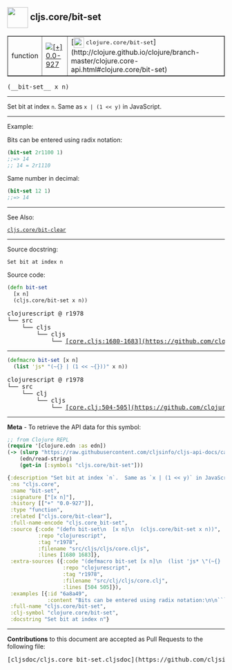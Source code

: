 ## <img width="48px" valign="middle" src="http://i.imgur.com/Hi20huC.png"> cljs.core/bit-set

 <table border="1">
<tr>

<td>function</td>
<td><a href="https://github.com/cljsinfo/cljs-api-docs/tree/0.0-927"><img valign="middle" alt="[+] 0.0-927" src="https://img.shields.io/badge/+-0.0--927-lightgrey.svg"></a> </td>
<td>
[<img height="24px" valign="middle" src="http://i.imgur.com/1GjPKvB.png"> <samp>clojure.core/bit-set</samp>](http://clojure.github.io/clojure/branch-master/clojure.core-api.html#clojure.core/bit-set)
</td>
</tr>
</table>

 <samp>
(__bit-set__ x n)<br>
</samp>

---

Set bit at index `n`.  Same as `x | (1 << y)` in JavaScript.

---

Example:

Bits can be entered using radix notation:

```clj
(bit-set 2r1100 1)
;;=> 14
;; 14 = 2r1110
```

Same number in decimal:

```clj
(bit-set 12 1)
;;=> 14
```

---

See Also:

[`cljs.core/bit-clear`](cljs.core_bit-clear.md)<br>

---

Source docstring:

```
Set bit at index n
```

Source code:

```clj
(defn bit-set
  [x n]
  (cljs.core/bit-set x n))
```

 <pre>
clojurescript @ r1978
└── src
    └── cljs
        └── cljs
            └── <ins>[core.cljs:1680-1683](https://github.com/clojure/clojurescript/blob/r1978/src/cljs/cljs/core.cljs#L1680-L1683)</ins>
</pre>


---

```clj
(defmacro bit-set [x n]
  (list 'js* "(~{} | (1 << ~{}))" x n))
```

 <pre>
clojurescript @ r1978
└── src
    └── clj
        └── cljs
            └── <ins>[core.clj:504-505](https://github.com/clojure/clojurescript/blob/r1978/src/clj/cljs/core.clj#L504-L505)</ins>
</pre>

---

__Meta__ - To retrieve the API data for this symbol:

```clj
;; from Clojure REPL
(require '[clojure.edn :as edn])
(-> (slurp "https://raw.githubusercontent.com/cljsinfo/cljs-api-docs/catalog/cljs-api.edn")
    (edn/read-string)
    (get-in [:symbols "cljs.core/bit-set"]))
```

```clj
{:description "Set bit at index `n`.  Same as `x | (1 << y)` in JavaScript.",
 :ns "cljs.core",
 :name "bit-set",
 :signature ["[x n]"],
 :history [["+" "0.0-927"]],
 :type "function",
 :related ["cljs.core/bit-clear"],
 :full-name-encode "cljs.core_bit-set",
 :source {:code "(defn bit-set\n  [x n]\n  (cljs.core/bit-set x n))",
          :repo "clojurescript",
          :tag "r1978",
          :filename "src/cljs/cljs/core.cljs",
          :lines [1680 1683]},
 :extra-sources ({:code "(defmacro bit-set [x n]\n  (list 'js* \"(~{} | (1 << ~{}))\" x n))",
                  :repo "clojurescript",
                  :tag "r1978",
                  :filename "src/clj/cljs/core.clj",
                  :lines [504 505]}),
 :examples [{:id "6a8a49",
             :content "Bits can be entered using radix notation:\n\n```clj\n(bit-set 2r1100 1)\n;;=> 14\n;; 14 = 2r1110\n```\n\nSame number in decimal:\n\n```clj\n(bit-set 12 1)\n;;=> 14\n```"}],
 :full-name "cljs.core/bit-set",
 :clj-symbol "clojure.core/bit-set",
 :docstring "Set bit at index n"}

```

---

__Contributions__ to this document are accepted as Pull Requests to the following file:

 <pre>
[cljsdoc/cljs.core_bit-set.cljsdoc](https://github.com/cljsinfo/cljs-api-docs/blob/master/cljsdoc/cljs.core_bit-set.cljsdoc)
</pre>

